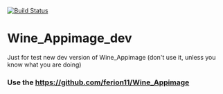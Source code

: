 [![Build Status](https://travis-ci.org/ferion11/Wine_Appimage_dev.svg?branch=master)](https://travis-ci.org/ferion11/Wine_Appimage_dev)
# Wine_Appimage_dev
Just for test new dev version of Wine_Appimage (don't use it, unless you know what you are doing)

### Use the https://github.com/ferion11/Wine_Appimage
